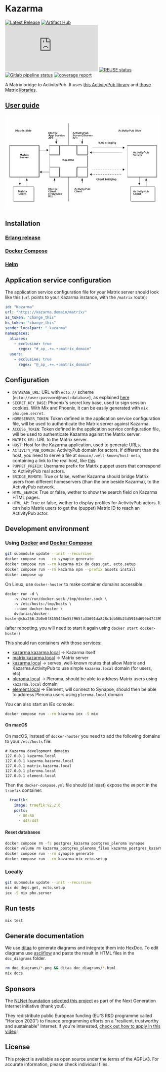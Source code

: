 # Kazarma

[![Latest Release](https://gitlab.com/kazarma/kazarma/-/badges/release.svg)](https://gitlab.com/kazarma/kazarma/-/releases)
[![Artifact Hub](https://img.shields.io/endpoint?url=https://artifacthub.io/badge/repository/kazarma)](https://artifacthub.io/packages/helm/kazarma/kazarma)
[![Matrix room](https://img.shields.io/matrix/kazarma:matrix.org)](https://matrix.to/#/#kazarma:matrix.org?via=matrix.org)
[![REUSE status](https://api.reuse.software/badge/gitlab.com/kazarma/kazarma)](https://api.reuse.software/info/gitlab.com/kazarma/kazarma)
[![Gitlab pipeline status](https://img.shields.io/gitlab/pipeline-status/kazarma/kazarma?branch=main)](https://gitlab.com/kazarma/kazarma/-/pipelines)
[![coverage report](https://gitlab.com/kazarma/kazarma/badges/main/coverage.svg)](https://gitlab.com/kazarma/kazarma/-/commits/main)

A Matrix bridge to ActivityPub. It uses [this ActivityPub library](https://github.com/commonspub/ActivityPub) and [those](https://gitlab.com/kazarma/matrix_app_service.ex) Matrix [libraries](https://gitlab.com/uhoreg/polyjuice_client).

## [User guide](https://docs.kazar.ma/category/user-guide)

![overview](doc_diagrams/overview.png)

## Installation

### [Erlang release](https://docs.kazar.ma/administrator-guide/erlang-release)

### [Docker Compose](https://docs.kazar.ma/administrator-guide/docker-compose)

### [Helm](https://docs.kazar.ma/administrator-guide/helm)

## Application service configuration

The application service configuration file for your Matrix server should look like this (`url` points to your Kazarma instance, with the `/matrix` route):

```yaml
id: "Kazarma"
url: "https://kazarma.domain/matrix/"
as_token: "change_this"
hs_token: "change_this"
sender_localpart: "_kazarma"
namespaces:
  aliases:
    - exclusive: true
      regex: "#_ap_.+=.+:matrix_domain"
  users:
    - exclusive: true
      regex: "@_ap_.+=.+:matrix_domain"
```

## Configuration

- `DATABASE_URL`: URL with `ecto://` scheme (`ecto://user:password@host:database`), as explained [here](https://hexdocs.pm/ecto/Ecto.Repo.html#module-urls)
- `SECRET_KEY_BASE`: Phoenix's secret key base, used to sign session cookies. With Mix and Phoenix, it can be easily generated with `mix phx.gen.secret`.
- `HOMESERVER_TOKEN`: Token defined in the application service configuration file, will be used to authenticate the Matrix server against Kazarma.
- `ACCESS_TOKEN`: Token defined in the application service configuration file, will be used to authenticate Kazarma against the Matrix server.
- `MATRIX_URL`: URL to the Matrix server.
- `HOST`: Host for the Kazarma application, used to generate URLs.
- `ACTIVITY_PUB_DOMAIN`: ActivityPub domain for actors. If different than the host, you need to serve a file at `domain/.well-known/host-meta`, containing a link to the real host, like [this](./infra/dev/delegation/host-meta)
- `PUPPET_PREFIX`: Username prefix for Matrix puppet users that correspond to ActivityPub real actors.
- `BRIDGE_REMOTE`: True or false, wether Kazarma should bridge Matrix users from different homeservers (than the one beside Kazarma), to the ActivityPub network.
- `HTML_SEARCH`: True or false, wether to show the search field on Kazarma HTML pages.
- `HTML_AP`: True or false, wether to display profiles for ActivityPub actors. It can help Matrix users to get the (puppet) Matrix ID to reach an ActivityPub actor.

## Development environment

### Using [Docker](https://docs.docker.com/get-docker/) and [Docker Compose](https://docs.docker.com/compose/install/)

```bash
git submodule update --init --recursive
docker compose run --rm synapse generate
docker compose run --rm kazarma mix do deps.get, ecto.setup
docker compose run --rm kazarma npm --prefix assets install
docker compose up
```

On Linux, use `docker-hoster` to make container domains accessible:
```
docker run -d \
    -v /var/run/docker.sock:/tmp/docker.sock \
    -v /etc/hosts:/tmp/hosts \
    --name docker-hoster \
    dvdarias/docker-hoster@sha256:2b0e0f8155446e55f965fa33691da828c1db50b24d5916d690b47439524291ba
```

(after rebooting, you will need to start it again using `docker start docker-hoster`)

This should run containers with those services:

- [kazarma.kazarma.local](http://kazarma.kazarma.local) -> Kazarma itself
- [matrix.kazarma.local](http://matrix.kazarma.local) -> Matrix server
- [kazarma.local](http://kazarma.local) -> serves .well-known routes that allow
  Matrix and Kazarma.ActivityPub to use simple `kazarma.local` domain (for
  users, etc)
- [pleroma.local](http://pleroma.local) -> Pleroma, should be able to address
  Matrix users using `kazarma.local` domain
- [element.local](http://element.local) -> Element, will connect to Synapse,
  should then be able to address Pleroma users using `pleroma.local` domain

You can also start an IEx console:

```bash
docker compose run --rm kazarma iex -S mix
```

#### On macOS

On macOS, instead of `docker-hoster` you need to add the following domains to your `/etc/hosts` file:
```
# Kazarma development domains
127.0.0.1 kazarma.local
127.0.0.1 kazarma.kazarma.local
127.0.0.1 matrix.kazarma.local
127.0.0.1 pleroma.local
127.0.0.1 element.local
```

Then the `docker-compose.yml` file should (at least) expose the `80` port in the `traefik` container:

```yaml
  traefik:
    image: traefik:v2.2.0
    ports:
      - 80:80
      - 443:443
```

#### Reset databases

```bash
docker compose rm -fs postgres_kazarma postgres_pleroma synapse
docker volume rm kazarma_postgres_pleroma_files kazarma_postgres_kazarma_files kazarma_synapse_files
docker compose run --rm synapse generate
docker compose run --rm kazarma mix ecto.setup
```

### Locally

```bash
git submodule update --init --recursive
mix do deps.get, ecto.setup
iex -S mix phx.server
```

## Run tests

```bash
mix test
```

## Generate documentation

We use [ditaa](http://ditaa.sourceforge.net) to generate diagrams and integrate them into HexDoc. To edit diagrams use [asciiflow](http://asciiflow.com/) and paste the result in HTML files in the `doc_diagrams` folder.

```bash
rm doc_diagrams/*.png && ditaa doc_diagrams/*.html
mix docs
```

## Sponsors

The [NLNet foundation](https://nlnet.nl/) [selected this project](https://nlnet.nl/project/Matrix-CommonsPub/) as part of the Next Generation Internet initiative (thank you!).

They redistribute public European funding (EU'S R&D programme called "Horizon 2020") to finance programming efforts on a "resilient, trustworthy and sustainable" Internet. if you're interested, [check out how to apply in this video](https://media.ccc.de/v/36c3-10795-ngi_zero_a_treasure_trove_of_it_innovation)!


## License 

This project is available as open source under the terms of the AGPLv3. For accurate information, please check individual files.
